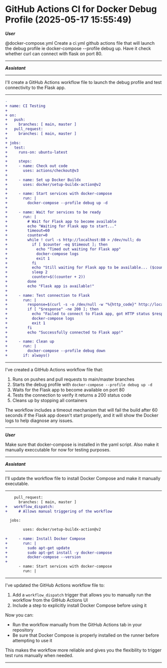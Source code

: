 <!-- Generated by SpecStory -->

# GitHub Actions CI for Docker Debug Profile (2025-05-17 15:55:49)

_**User**_

@docker-compose.yml Create a ci.yml github actions file that will launch the debug profile ie docker-compose --profile debug up. Have it check whether curl can connect with flask on port 80.

---

_**Assistant**_



---

I'll create a GitHub Actions workflow file to launch the debug profile and test connectivity to the Flask app.

---

```diff
- 
+ name: CI Testing
+ 
+ on:
+   push:
+     branches: [ main, master ]
+   pull_request:
+     branches: [ main, master ]
+ 
+ jobs:
+   test:
+     runs-on: ubuntu-latest
+     
+     steps:
+     - name: Check out code
+       uses: actions/checkout@v3
+     
+     - name: Set up Docker Buildx
+       uses: docker/setup-buildx-action@v2
+     
+     - name: Start services with docker-compose
+       run: |
+         docker-compose --profile debug up -d
+     
+     - name: Wait for services to be ready
+       run: |
+         # Wait for Flask app to become available
+         echo "Waiting for Flask app to start..."
+         timeout=60
+         counter=0
+         while ! curl -s http://localhost:80 > /dev/null; do
+           if [ $counter -eq $timeout ]; then
+             echo "Timed out waiting for Flask app"
+             docker-compose logs
+             exit 1
+           fi
+           echo "Still waiting for Flask app to be available... ($counter/$timeout)"
+           sleep 2
+           counter=$((counter + 2))
+         done
+         echo "Flask app is available!"
+     
+     - name: Test connection to Flask
+       run: |
+         response=$(curl -s -o /dev/null -w "%{http_code}" http://localhost:80)
+         if [ "$response" -ne 200 ]; then
+           echo "Failed to connect to Flask app, got HTTP status $response"
+           docker-compose logs
+           exit 1
+         fi
+         echo "Successfully connected to Flask app!"
+     
+     - name: Clean up
+       run: |
+         docker-compose --profile debug down
+       if: always() 
```

---

I've created a GitHub Actions workflow file that:

1. Runs on pushes and pull requests to main/master branches
2. Starts the debug profile with `docker-compose --profile debug up -d`
3. Waits for the Flask app to become available on port 80
4. Tests the connection to verify it returns a 200 status code
5. Cleans up by stopping all containers

The workflow includes a timeout mechanism that will fail the build after 60 seconds if the Flask app doesn't start properly, and it will show the Docker logs to help diagnose any issues.

---

_**User**_

Make sure that docker-compose is installed in the yaml script. Also make it manually execcutable for now for testing purposes.

---

_**Assistant**_



---

I'll update the workflow file to install Docker Compose and make it manually executable.

---

```diff
    pull_request:
      branches: [ main, master ]
+   workflow_dispatch:
+     # Allows manual triggering of the workflow
  
  jobs:
```

```diff
        uses: docker/setup-buildx-action@v2
      
+     - name: Install Docker Compose
+       run: |
+         sudo apt-get update
+         sudo apt-get install -y docker-compose
+         docker-compose --version
+     
      - name: Start services with docker-compose
        run: |
```

---

I've updated the GitHub Actions workflow file to:

1. Add a `workflow_dispatch` trigger that allows you to manually run the workflow from the GitHub Actions UI
2. Include a step to explicitly install Docker Compose before using it

Now you can:
- Run the workflow manually from the GitHub Actions tab in your repository
- Be sure that Docker Compose is properly installed on the runner before attempting to use it

This makes the workflow more reliable and gives you the flexibility to trigger test runs manually when needed.

---

